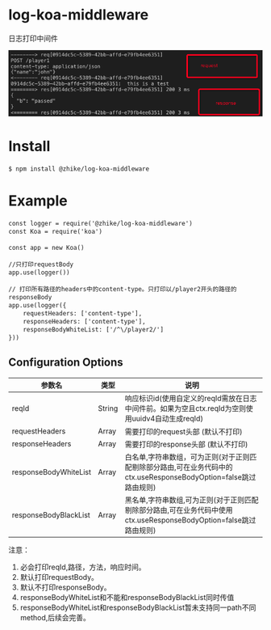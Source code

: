 # log-koa-middleware
日志打印中间件

![image](example.png)

# Install
```
$ npm install @zhike/log-koa-middleware
```

# Example
```
const logger = require('@zhike/log-koa-middleware')
const Koa = require('koa')

const app = new Koa()

//只打印requestBody
app.use(logger())

// 打印所有路径的headers中的content-type。只打印以/player2开头的路径的responseBody
app.use(logger({
    requestHeaders: ['content-type'],
    responseHeaders: ['content-type'],
    responseBodyWhiteList: ['/^\/player2/']
}))
```

## Configuration Options
| 参数名                 | 类型                          |  说明  |
| --------              | -----                         | ------ |
| reqId                    | String                           | 响应标识id(使用自定义的reqId需放在日志中间件前。如果为空且ctx.reqId为空则使用uuidv4自动生成reqId)                            |
| requestHeaders | Array                      | 需要打印的request头部   (默认不打印)            |
| responseHeaders | Array                      | 需要打印的response头部 (默认不打印)                 |
| responseBodyWhiteList               | Array                           | 白名单,字符串数组，可为正则(对于正则匹配剔除部分路由,可在业务代码中的ctx.useResponseBodyOption=false跳过路由规则)                            |
| responseBodyBlackList       | Array                           | 黑名单,字符串数组,可为正则(对于正则匹配剔除部分路由,可在业务代码中使用ctx.useResponseBodyOption=false跳过路由规则)                      |

注意： 
1. 必会打印reqId,路径，方法，响应时间。
2. 默认打印requestBody。
3. 默认不打印responseBody。
4. responseBodyWhiteList和不能和responseBodyBlackList同时传值
5. responseBodyWhiteList和responseBodyBlackList暂未支持同一path不同method,后续会完善。